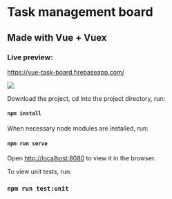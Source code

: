 # Task management board

## Made with Vue + Vuex

### Live preview:
https://vue-task-board.firebaseapp.com/

<img src="https://user-images.githubusercontent.com/12295765/67889503-46c7d400-fb4f-11e9-8535-2edd8922b461.png">

Download the project, cd into the project directory, run:

#### `npm install`

When necessary node modules are installed, run:

#### `npm run serve`

Open [http://localhost:8080](http://localhost:8080) to view it in the browser.

To view unit tests, run:

### `npm run test:unit`
